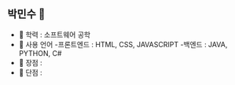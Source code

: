 ## 박민수 👋

- 🔭 학력 : 소프트웨어 공학
- 🌱 사용 언어 
    -프론트엔드 : HTML, CSS, JAVASCRIPT
    -백엔드 : JAVA, PYTHON, C#
- 👯 장점 : 
- 🤔 단점 : 

<!--
**minsu2606/minsu2606** is a ✨ _special_ ✨ repository because its `README.md` (this file) appears on your GitHub profile.
- 🔭 학력 : 소프트웨어 공학
- 🌱 사용 언어 
    -프론트엔드 : HTML, CSS, JAVASCRIPT
    -백엔드 : JAVA, PYTHON, C#
- 👯 장점 : 
- 🤔 단점 : 
- 💬 Ask me about ...
- 📫 How to reach me: ...
- 😄 Pronouns: ...
- ⚡ Fun fact: ...
-->
